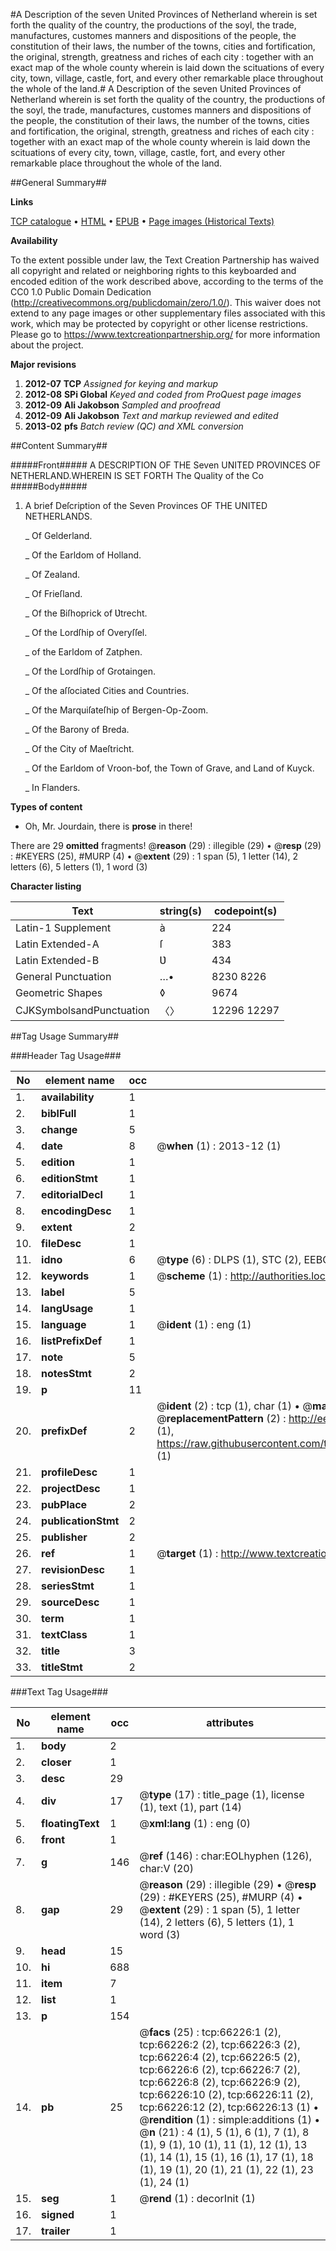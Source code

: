 #A Description of the seven United Provinces of Netherland wherein is set forth the quality of the country, the productions of the soyl, the trade, manufactures, customes manners and dispositions of the people, the constitution of their laws, the number of the towns, cities and fortification, the original, strength, greatness and riches of each city : together with an exact map of the whole county wherein is laid down the scituations of every city, town, village, castle, fort, and every other remarkable place throughout the whole of the land.#
A Description of the seven United Provinces of Netherland wherein is set forth the quality of the country, the productions of the soyl, the trade, manufactures, customes manners and dispositions of the people, the constitution of their laws, the number of the towns, cities and fortification, the original, strength, greatness and riches of each city : together with an exact map of the whole county wherein is laid down the scituations of every city, town, village, castle, fort, and every other remarkable place throughout the whole of the land.

##General Summary##

**Links**

[TCP catalogue](http://www.ota.ox.ac.uk/tcp/)  • 
[HTML](http://tei.it.ox.ac.uk/tcp/Texts-HTML/free/A35/A35775.html)  • 
[EPUB](http://tei.it.ox.ac.uk/tcp/Texts-EPUB/free/A35/A35775.epub) • 
[Page images (Historical Texts)](https://historicaltexts.jisc.ac.uk/eebo-12716093e)

**Availability**

To the extent possible under law, the Text Creation Partnership has waived all copyright and related or neighboring rights to this keyboarded and encoded edition of the work described above, according to the terms of the CC0 1.0 Public Domain Dedication (http://creativecommons.org/publicdomain/zero/1.0/). This waiver does not extend to any page images or other supplementary files associated with this work, which may be protected by copyright or other license restrictions. Please go to https://www.textcreationpartnership.org/ for more information about the project.

**Major revisions**

1. __2012-07__ __TCP__ *Assigned for keying and markup*
1. __2012-08__ __SPi Global__ *Keyed and coded from ProQuest page images*
1. __2012-09__ __Ali Jakobson__ *Sampled and proofread*
1. __2012-09__ __Ali Jakobson__ *Text and markup reviewed and edited*
1. __2013-02__ __pfs__ *Batch review (QC) and XML conversion*

##Content Summary##

#####Front#####
A DESCRIPTION OF THE Seven UNITED PROVINCES OF NETHERLAND.WHEREIN IS SET FORTH
The Quality of the Co
#####Body#####

1. A brief Deſcription of the Seven Provinces OF THE UNITED NETHERLANDS.

    _ Of Gelderland.

    _ Of the Earldom of Holland.

    _ Of Zealand.

    _ Of Frieſland.

    _ Of the Biſhoprick of Ʋtrecht.

    _ Of the Lordſhip of Overyſſel.

    _ of the Earldom of Zatphen.

    _ Of the Lordſhip of Grotaingen.

    _ Of the aſſociated Cities and Countries.

    _ Of the Marquiſateſhip of Bergen-Op-Zoom.

    _ Of the Barony of Breda.

    _ Of the City of Maeſtricht.

    _ Of the Earldom of Vroon-bof, the Town of Grave, and Land of Kuyck.

    _ In Flanders.

**Types of content**

  * Oh, Mr. Jourdain, there is **prose** in there!

There are 29 **omitted** fragments! 
 @__reason__ (29) : illegible (29)  •  @__resp__ (29) : #KEYERS (25), #MURP (4)  •  @__extent__ (29) : 1 span (5), 1 letter (14), 2 letters (6), 5 letters (1), 1 word (3)

**Character listing**


|Text|string(s)|codepoint(s)|
|---|---|---|
|Latin-1 Supplement|à|224|
|Latin Extended-A|ſ|383|
|Latin Extended-B|Ʋ|434|
|General Punctuation|…•|8230 8226|
|Geometric Shapes|◊|9674|
|CJKSymbolsandPunctuation|〈〉|12296 12297|

##Tag Usage Summary##

###Header Tag Usage###

|No|element name|occ|attributes|
|---|---|---|---|
|1.|__availability__|1||
|2.|__biblFull__|1||
|3.|__change__|5||
|4.|__date__|8| @__when__ (1) : 2013-12 (1)|
|5.|__edition__|1||
|6.|__editionStmt__|1||
|7.|__editorialDecl__|1||
|8.|__encodingDesc__|1||
|9.|__extent__|2||
|10.|__fileDesc__|1||
|11.|__idno__|6| @__type__ (6) : DLPS (1), STC (2), EEBO-CITATION (1), OCLC (1), VID (1)|
|12.|__keywords__|1| @__scheme__ (1) : http://authorities.loc.gov/ (1)|
|13.|__label__|5||
|14.|__langUsage__|1||
|15.|__language__|1| @__ident__ (1) : eng (1)|
|16.|__listPrefixDef__|1||
|17.|__note__|5||
|18.|__notesStmt__|2||
|19.|__p__|11||
|20.|__prefixDef__|2| @__ident__ (2) : tcp (1), char (1)  •  @__matchPattern__ (2) : ([0-9\-]+):([0-9IVX]+) (1), (.+) (1)  •  @__replacementPattern__ (2) : http://eebo.chadwyck.com/downloadtiff?vid=$1&page=$2 (1), https://raw.githubusercontent.com/textcreationpartnership/Texts/master/tcpchars.xml#$1 (1)|
|21.|__profileDesc__|1||
|22.|__projectDesc__|1||
|23.|__pubPlace__|2||
|24.|__publicationStmt__|2||
|25.|__publisher__|2||
|26.|__ref__|1| @__target__ (1) : http://www.textcreationpartnership.org/docs/. (1)|
|27.|__revisionDesc__|1||
|28.|__seriesStmt__|1||
|29.|__sourceDesc__|1||
|30.|__term__|1||
|31.|__textClass__|1||
|32.|__title__|3||
|33.|__titleStmt__|2||


###Text Tag Usage###

|No|element name|occ|attributes|
|---|---|---|---|
|1.|__body__|2||
|2.|__closer__|1||
|3.|__desc__|29||
|4.|__div__|17| @__type__ (17) : title_page (1), license (1), text (1), part (14)|
|5.|__floatingText__|1| @__xml:lang__ (1) : eng (0)|
|6.|__front__|1||
|7.|__g__|146| @__ref__ (146) : char:EOLhyphen (126), char:V (20)|
|8.|__gap__|29| @__reason__ (29) : illegible (29)  •  @__resp__ (29) : #KEYERS (25), #MURP (4)  •  @__extent__ (29) : 1 span (5), 1 letter (14), 2 letters (6), 5 letters (1), 1 word (3)|
|9.|__head__|15||
|10.|__hi__|688||
|11.|__item__|7||
|12.|__list__|1||
|13.|__p__|154||
|14.|__pb__|25| @__facs__ (25) : tcp:66226:1 (2), tcp:66226:2 (2), tcp:66226:3 (2), tcp:66226:4 (2), tcp:66226:5 (2), tcp:66226:6 (2), tcp:66226:7 (2), tcp:66226:8 (2), tcp:66226:9 (2), tcp:66226:10 (2), tcp:66226:11 (2), tcp:66226:12 (2), tcp:66226:13 (1)  •  @__rendition__ (1) : simple:additions (1)  •  @__n__ (21) : 4 (1), 5 (1), 6 (1), 7 (1), 8 (1), 9 (1), 10 (1), 11 (1), 12 (1), 13 (1), 14 (1), 15 (1), 16 (1), 17 (1), 18 (1), 19 (1), 20 (1), 21 (1), 22 (1), 23 (1), 24 (1)|
|15.|__seg__|1| @__rend__ (1) : decorInit (1)|
|16.|__signed__|1||
|17.|__trailer__|1||
